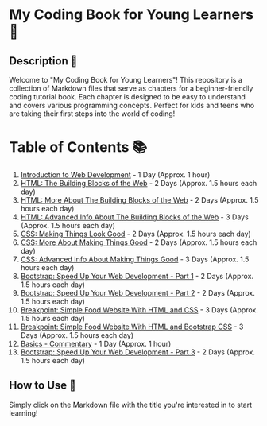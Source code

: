 # My Coding Book for Young Learners 📘

## Description 📝

Welcome to "My Coding Book for Young Learners"! This repository is a collection of Markdown files that serve as chapters for a beginner-friendly coding tutorial book. Each chapter is designed to be easy to understand and covers various programming concepts. Perfect for kids and teens who are taking their first steps into the world of coding!

# Table of Contents 📚

1. [Introduction to Web Development](./INTRODUCTION.md) - 1 Day (Approx. 1 hour)
2. [HTML: The Building Blocks of the Web](./HTML/HTML.md) - 2 Days (Approx. 1.5 hours each day)
3. [HTML: More About The Building Blocks of the Web](./HTML/HTML-more.md) - 2 Days (Approx. 1.5 hours each day)
4. [HTML: Advanced Info About The Building Blocks of the Web](./HTML/HTML-advanced.md) - 3 Days (Approx. 1.5 hours each day)
5. [CSS: Making Things Look Good](./CSS/CSS.md) - 2 Days (Approx. 1.5 hours each day)
6. [CSS: More About Making Things Good](./CSS/CSS-more.md) - 2 Days (Approx. 1.5 hours each day)
7. [CSS: Advanced Info About Making Things Good](./CSS/CSS-advanced.md) - 3 Days (Approx. 1.5 hours each day)
8. [Bootstrap: Speed Up Your Web Development - Part 1](./BOOTSTRAP/Bootstrap-part-1.md) - 2 Days (Approx. 1.5 hours each day)
9. [Bootstrap: Speed Up Your Web Development - Part 2](./BOOTSTRAP/Bootstrap-part-2.md) - 2 Days (Approx. 1.5 hours each day)
10. [Breakpoint: Simple Food Website With HTML and CSS](./MARKUP_BREAKPOINT/Breakpoint-1.md) - 3 Days (Approx. 1.5 hours each day)
11. [Breakpoint: Simple Food Website With HTML and Bootstrap CSS](./MARKUP_BREAKPOINT/Breakpoint-2.md) - 3 Days (Approx. 1.5 hours each day)
12. [Basics - Commentary](./COMMENTARY//Basics-commentary.md) - 1 Day (Approx. 1 hour)
13. [Bootstrap: Speed Up Your Web Development - Part 3](./BOOSTRAP/Bootstrap-part-3.md) - 2 Days (Approx. 1.5 hours each day)

## How to Use 🤔

Simply click on the Markdown file with the title you're interested in to start learning!
